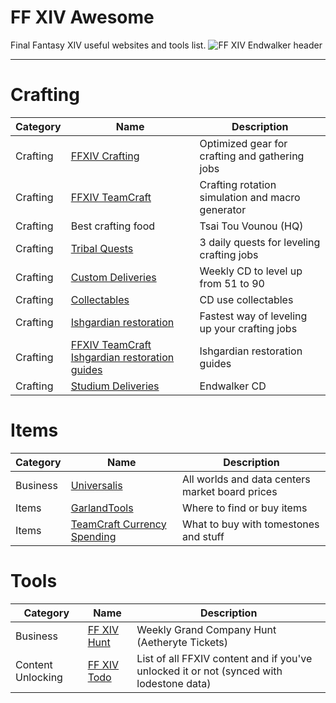 FF XIV Awesome
===
Final Fantasy XIV useful websites and tools list.
![FF XIV Endwalker header](https://pbs.twimg.com/media/EthcSCyXYAAw9sJ?format=jpg&name=large)

---

# Crafting

| Category | Name                                                                                                                  | Description                                      |
| -------- | --------------------------------------------------------------------------------------------------------------------- | ------------------------------------------------ |
| Crafting | [FFXIV Crafting](https://ffxivcrafting.com/equipment)                                                                 | Optimized gear for crafting and gathering jobs   |
| Crafting | [FFXIV TeamCraft](https://ffxivteamcraft.com/simulator/3241/1266)                                                     | Crafting rotation simulation and macro generator |
| Crafting | Best crafting food                                                                                                    | Tsai Tou Vounou (HQ)                             |
| Crafting | [Tribal Quests](https://ffxiv.consolegameswiki.com/wiki/Tribal_Quests)                                                | 3 daily quests for leveling crafting jobs        |
| Crafting | [Custom Deliveries](https://ffxiv.consolegameswiki.com/wiki/Custom_Deliveries)                                        | Weekly CD to level up from 51 to 90                     |
| Crafting | [Collectables](https://ffxiv.consolegameswiki.com/wiki/Collectables)                                                  | CD use collectables                              |
| Crafting | [Ishgardian restoration](https://na.finalfantasyxiv.com/lodestone/ishgardian_restoration/)                            | Fastest way of leveling up your crafting jobs    |
| Crafting | [FFXIV TeamCraft Ishgardian restoration guides](https://guides.ffxivteamcraft.com/guide/ishgardian-restoration-guide) | Ishgardian restoration guides                    |
| Crafting | [Studium Deliveries](https://ffxiv.consolegameswiki.com/wiki/Studium_Deliveries)                                      | Endwalker CD                                     |
# Items

| Category | Name                                                                                                                  | Description                                      |
| -------- | --------------------------------------------------------------------------------------------------------------------- | ------------------------------------------------ |
| Business | [Universalis](https://universalis.app/)                                                                               | All worlds and data centers market board prices  |
| Items    | [GarlandTools](https://www.garlandtools.org/db/)                                                                      | Where to find or buy items                        |
| Items    | [TeamCraft Currency Spending](https://ffxivteamcraft.com/currency-spending)                                           | What to buy with tomestones and stuff          |


# Tools
| Category | Name                                                                                                                  | Description                                      |
| -------- | --------------------------------------------------------------------------------------------------------------------- | ------------------------------------------------ |
| Business | [FF XIV Hunt](https://ffxivhunt.com/hunt_b_arr.php)                                                                   | Weekly Grand Company Hunt (Aetheryte Tickets)  |
| Content Unlocking | [FF XIV Todo](https://xivtodo.com/)                                                                          | List of all FFXIV content and if you've unlocked it or not (synced with lodestone data) |

